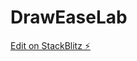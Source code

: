 # DrawEaseLab

[Edit on StackBlitz ⚡️](https://stackblitz.com/edit/angular-webcontainer-template-mklfvs)